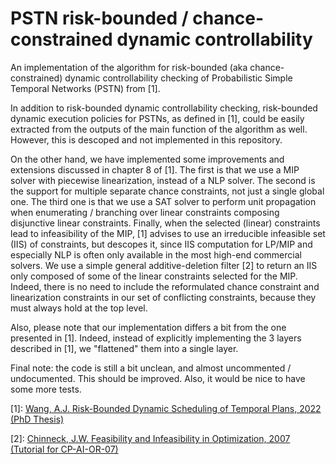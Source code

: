 # PSTN risk-bounded / chance-constrained dynamic controllability

An implementation of the algorithm for risk-bounded (aka chance-constrained) dynamic controllability checking of Probabilistic Simple Temporal Networks (PSTN) from [1].

In addition to risk-bounded dynamic controllability checking, risk-bounded dynamic execution policies for PSTNs, as defined in [1], could be easily extracted from the
outputs of the main function of the algorithm as well. However, this is descoped and not implemented in this repository.

On the other hand, we have implemented some improvements and extensions discussed in chapter 8 of [1]. The first is that we use a MIP solver
with piecewise linearization, instead of a NLP solver. The second is the support for multiple separate chance constraints, not
just a single global one. The third one is that we use a SAT solver to perform unit propagation when enumerating / branching over
linear constraints composing disjunctive linear constraints. Finally, when the selected (linear) constraints lead
to infeasibility of the MIP, [1] advises to use an irreducible infeasible set (IIS) of constraints, but descopes it,
since IIS computation for LP/MIP and especially NLP is often only available in the most high-end commercial solvers. We use a simple general
additive-deletion filter [2] to return an IIS only composed of some of the linear constraints selected for the MIP. Indeed, there is no need to include the reformulated chance constraint and linearization constraints in our set of conflicting constraints, because they must always hold at the top level.

Also, please note that our implementation differs a bit from the one presented in [1].
Indeed, instead of explicitly implementing the 3 layers described in [1], we "flattened" them into a single layer.

Final note: the code is still a bit unclean, and almost uncommented / undocumented. This should be improved. Also, it would be nice to have some more tests.

[1]: [Wang, A.J. Risk-Bounded Dynamic Scheduling of Temporal Plans, 2022 (PhD Thesis)](https://dspace.mit.edu/handle/1721.1/147542)

[2]: [Chinneck, J.W. Feasibility and Infeasibility in Optimization, 2007 (Tutorial for CP-AI-OR-07)](https://www.sce.carleton.ca/faculty/chinneck/docs/CPAIOR07InfeasibilityTutorial.pdf)
